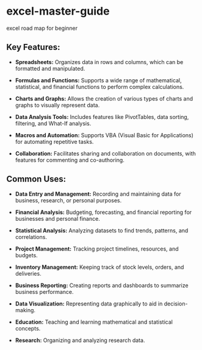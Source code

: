 # excel-master-guide
excel road map for beginner

## Key Features:

- **Spreadsheets:** Organizes data in rows and columns, which can be formatted and manipulated.

- **Formulas and Functions:** Supports a wide range of mathematical, statistical, and financial functions to perform complex calculations.

- **Charts and Graphs:** Allows the creation of various types of charts and graphs to visually represent data.

- **Data Analysis Tools:** Includes features like PivotTables, data sorting, filtering, and What-If analysis.

- **Macros and Automation:** Supports VBA (Visual Basic for Applications) for automating repetitive tasks.

- **Collaboration:** Facilitates sharing and collaboration on documents, with features for commenting and co-authoring.

## Common Uses:

- **Data Entry and Management:** Recording and maintaining data for business, research, or personal purposes.

- **Financial Analysis:** Budgeting, forecasting, and financial reporting for businesses and personal finance.

- **Statistical Analysis:** Analyzing datasets to find trends, patterns, and correlations.

- **Project Management:** Tracking project timelines, resources, and budgets.

- **Inventory Management:** Keeping track of stock levels, orders, and deliveries.

- **Business Reporting:** Creating reports and dashboards to summarize business performance.

- **Data Visualization:** Representing data graphically to aid in decision-making.

- **Education:** Teaching and learning mathematical and statistical concepts.

- **Research:** Organizing and analyzing research data.

